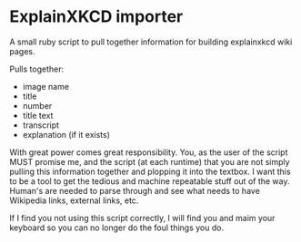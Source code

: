 # ExplainXKCD importer

A small ruby script to pull together information for building explainxkcd wiki pages.

Pulls together:
+ image name
+ title
+ number
+ title text
+ transcript
+ explanation (if it exists)

With great power comes great responsibility. You, as the user of the script MUST
promise me, and the script (at each runtime) that you are not simply pulling
this information together and plopping it into the textbox. I want this to be a
tool to get the tedious and machine repeatable stuff out of the way. Human's
are needed to parse through and see what needs to have Wikipedia links, external
links, etc.

If I find you not using this script correctly, I will find you and maim your
keyboard so you can no longer do the foul things you do.

